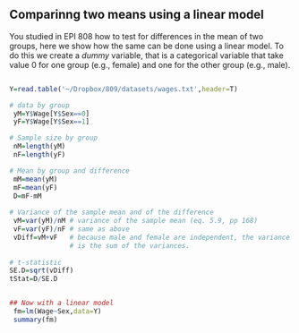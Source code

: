 ## Comparinng two means using a linear model


You studied in EPI 808 how to test for differences in the mean of two groups, here we show how the same can be done
using a linear model. To do this we create a *dummy* variable, that is a categorical variable that take value 0 for one group (e.g., female) and 
one for the other group (e.g., male).



```r

Y=read.table('~/Dropbox/809/datasets/wages.txt',header=T)

# data by group
 yM=Y$Wage[Y$Sex==0]
 yF=Y$Wage[Y$Sex==1]

# Sample size by group
 nM=length(yM)
 nF=length(yF)

# Mean by group and difference
 mM=mean(yM)
 mF=mean(yF)
 D=mF-mM
 
# Variance of the sample mean and of the difference
 vM=var(yM)/nM # variance of the sample mean (eq. 5.9, pp 168)
 vF=var(yF)/nF # same as above
 vDiff=vM+vF   # because male and female are independent, the variance of the difference
 			   # is the sum of the variances.
 
# t-statistic
SE.D=sqrt(vDiff)
tStat=D/SE.D


## Now with a linear model
 fm=lm(Wage~Sex,data=Y)
 summary(fm)
 

```
